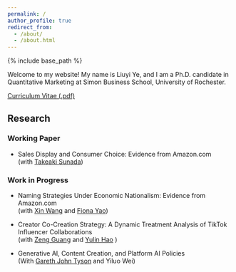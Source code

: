 ```yaml
---
permalink: /
author_profile: true
redirect_from: 
  - /about/
  - /about.html
---
```




{% include base_path %}

Welcome to my website! My name is Liuyi Ye, and I am a Ph.D. candidate in Quantitative Marketing at Simon Business School, University of Rochester. 



[Curriculum Vitae (.pdf)](https://www.dropbox.com/scl/fi/6ft5lcbrkoeqijlfat9dw/LiuyiYe_CV.pdf?rlkey=3rah1fw30e7sphk8b488bh3mh&st=k5x2b0z3&dl=0)

## Research 


### Working Paper

* Sales Display and Consumer Choice: Evidence from Amazon.com
 <br> (with [Takeaki Sunada](https://simon.rochester.edu/faculty/takeaki-sunada))
 
     
### Work in Progress

* Naming Strategies Under Economic Nationalism: Evidence from Amazon.com
<br> (with [Xin Wang](https://isoi.giesbusiness.illinois.edu/profile/xin-wang) and [Fiona Yao](https://giesbusiness.illinois.edu/profile/fiona-kun-yao))
    

* Creator Co-Creation Strategy: A Dynamic Treatment Analysis of TikTok Influencer Collaborations
  <br> (with [Zeng Guang](https://www.guangzeng.net/) and [Yulin Hao](https://www.yulinhao.net/home) )

* Generative AI, Content Creation, and Platform AI Policies
  <br> (With [Gareth John Tyson](https://facultyprofiles.hkust-gz.edu.cn/faculty-personal-page?id=111) and Yiluo Wei)

